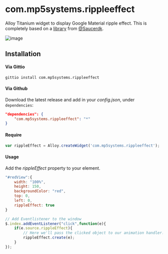 # com.mp5systems.rippleeffect

Alloy Titanium widget to display Google Material ripple effect. This is completely based on a [library](http://www.saucer.dk/recreating-googles-ripple-effect-for-ios/) from [@Saucerdk](https://twitter.com/Saucerdk).

![image](http://www.saucer.dk/wp-content/uploads/screen_demo.gif)

## Installation

#### Via Gittio

```
gittio install com.mp5systems.rippleeffect
```

#### Via Github

Download the latest release and add in your *config.json*, under `dependencies`:

```json
"dependencies": {
    "com.mp5systems.rippleeffect": "*"
}
```

#### Require

```js
var rippleEffect = Alloy.createWidget('com.mp5systems.rippleeffect');
```

#### Usage

Add the *rippleEffect* property to your element.
```js
"#redView":{
    width: "100%",
    height: 150,
    backgroundColor: "red",
    top: 0,
    left: 0,
    rippleEffect: true
}
```

```js
// Add Eventlistener to the window
$.index.addEventListener("click",function(e){
    if(e.source.rippleEffect){
        // Here we'll pass the clicked object to our animation handler.
        rippleEffect.create(e);
    }
});

```
